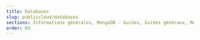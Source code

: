 ```yaml
---
title: Databases
slug: publiccloud/databases
sections: Informations générales, MongoDB - Guides, Guides généraux, MongoDB - Tutoriels, MySQL - Guides, PostgreSQL - Guides, MySQL - Tutoriels, PostgreSQL - Tutoriels, Redis - Guides, Cassandra - Guides, Redis - Tutoriels, Grafana - Guides, Kafka - Guides, M3db - Guides, Kafka MirrorMaker - Guides, M3 Aggregator - Guides, Kafka Connect - Guides, OpenSearch - Guides
order: 03
---
```

